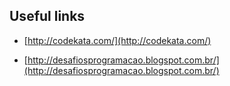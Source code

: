 ## Useful links

* [http://codekata.com/](http://codekata.com/)

* [http://desafiosprogramacao.blogspot.com.br/](http://desafiosprogramacao.blogspot.com.br/)